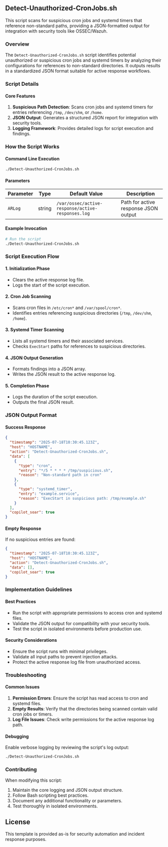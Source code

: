 ## Detect-Unauthorized-CronJobs.sh

This script scans for suspicious cron jobs and systemd timers that reference non-standard paths, providing a JSON-formatted output for integration with security tools like OSSEC/Wazuh.

### Overview

The `Detect-Unauthorized-CronJobs.sh` script identifies potential unauthorized or suspicious cron jobs and systemd timers by analyzing their configurations for references to non-standard directories. It outputs results in a standardized JSON format suitable for active response workflows.

### Script Details

#### Core Features

1. **Suspicious Path Detection**: Scans cron jobs and systemd timers for entries referencing `/tmp`, `/dev/shm`, or `/home`.
2. **JSON Output**: Generates a structured JSON report for integration with security tools.
3. **Logging Framework**: Provides detailed logs for script execution and findings.

### How the Script Works

#### Command Line Execution
```bash
./Detect-Unauthorized-CronJobs.sh
```

#### Parameters

| Parameter | Type | Default Value | Description |
|-----------|------|---------------|-------------|
| `ARLog`   | string | `/var/ossec/active-response/active-responses.log` | Path for active response JSON output |

#### Example Invocation

```bash
# Run the script
./Detect-Unauthorized-CronJobs.sh
```

### Script Execution Flow

#### 1. Initialization Phase
- Clears the active response log file.
- Logs the start of the script execution.

#### 2. Cron Job Scanning
- Scans cron files in `/etc/cron*` and `/var/spool/cron*`.
- Identifies entries referencing suspicious directories (`/tmp`, `/dev/shm`, `/home`).

#### 3. Systemd Timer Scanning
- Lists all systemd timers and their associated services.
- Checks `ExecStart` paths for references to suspicious directories.

#### 4. JSON Output Generation
- Formats findings into a JSON array.
- Writes the JSON result to the active response log.

#### 5. Completion Phase
- Logs the duration of the script execution.
- Outputs the final JSON result.

### JSON Output Format

#### Success Response
```json
{
  "timestamp": "2025-07-18T10:30:45.123Z",
  "host": "HOSTNAME",
  "action": "Detect-Unauthorized-CronJobs.sh",
  "data": [
    {
      "type": "cron",
      "entry": "*/5 * * * * /tmp/suspicious.sh",
      "reason": "Non-standard path in cron"
    },
    {
      "type": "systemd_timer",
      "entry": "example.service",
      "reason": "ExecStart in suspicious path: /tmp/example.sh"
    }
  ],
  "copilot_soar": true
}
```

#### Empty Response
If no suspicious entries are found:
```json
{
  "timestamp": "2025-07-18T10:30:45.123Z",
  "host": "HOSTNAME",
  "action": "Detect-Unauthorized-CronJobs.sh",
  "data": [],
  "copilot_soar": true
}
```

### Implementation Guidelines

#### Best Practices
- Run the script with appropriate permissions to access cron and systemd files.
- Validate the JSON output for compatibility with your security tools.
- Test the script in isolated environments before production use.

#### Security Considerations
- Ensure the script runs with minimal privileges.
- Validate all input paths to prevent injection attacks.
- Protect the active response log file from unauthorized access.

### Troubleshooting

#### Common Issues
1. **Permission Errors**: Ensure the script has read access to cron and systemd files.
2. **Empty Results**: Verify that the directories being scanned contain valid cron jobs or timers.
3. **Log File Issues**: Check write permissions for the active response log path.

#### Debugging
Enable verbose logging by reviewing the script's log output:
```bash
./Detect-Unauthorized-CronJobs.sh
```

### Contributing

When modifying this script:
1. Maintain the core logging and JSON output structure.
2. Follow Bash scripting best practices.
3. Document any additional functionality or parameters.
4. Test thoroughly in isolated environments.

## License

This template is provided as-is for security automation and incident response purposes.
